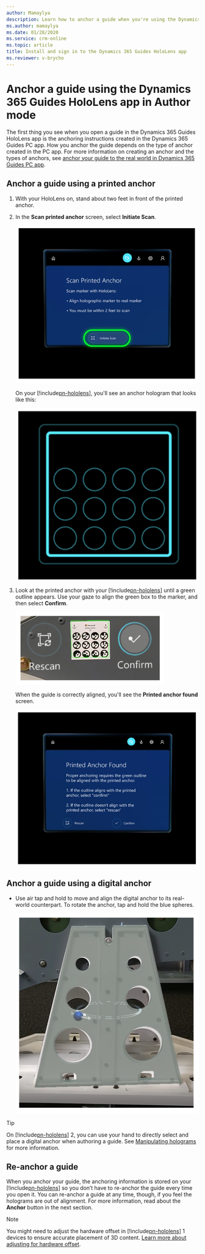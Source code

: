 ```yaml
---
author: Mamaylya
description: Learn how to anchor a guide when you're using the Dynamics 365 Guides HoloLens app in Author mode
ms.author: mamaylya
ms.date: 01/28/2020
ms.service: crm-online
ms.topic: article
title: Install and sign in to the Dynamics 365 Guides HoloLens app
ms.reviewer: v-brycho
---
```


# Anchor a guide using the Dynamics 365 Guides HoloLens app in Author mode

The first thing you see when you open a guide in the Dynamics 365 Guides HoloLens app is the anchoring instructions created in the Dynamics 365 Guides PC app. How you anchor the guide depends on the type of anchor created in the PC app. For more information on creating an anchor and the types of anchors, see [anchor your guide to the real world in Dynamics 365 Guides PC app](anchor.md).

## Anchor a guide using a printed anchor

1. With your HoloLens on, stand about two feet in front of the printed anchor.

2. In the **Scan printed anchor** screen, select **Initiate Scan**.

   ![Scan Printed Anchor screen with Initiate Scan button](media/scan-printed-anchor.png "Scan Printed Anchor screen with Initiate Scan button")

   On your [!include[pn-hololens](../includes/pn-hololens.md)], you'll see an anchor hologram that looks like this:

   ![Holographic marker image](media/scanning.PNG "Holographic marker image")
   
3. Look at the printed anchor with your [!include[pn-hololens](../includes/pn-hololens.md)] until a green outline appears. Use your gaze to align the green box to the marker, and then select **Confirm**.

   ![Align marker](media/align-marker.PNG "Align marker")

   When the guide is correctly aligned, you'll see the **Printed anchor found** screen. 
   
   ![Marker found holograph](media/printed-anchor-found.png "Marker found holograph")
   
## Anchor a guide using a digital anchor

- Use air tap and hold to move and align the digital anchor to its real-world counterpart. To rotate the anchor, tap and hold the blue spheres.

   ![Rotate digital anchor](media/rotate-digital-anchor.PNG "Rotate digital anchor")
   
>[!TIP]
   >On [!include[pn-hololens](../includes/pn-hololens.md)] 2, you can use your hand to directly select and place a digital anchor when authoring a guide. See [Manipulating holograms](#manipulate) for more information.    

## Re-anchor a guide

When you anchor your guide, the anchoring information is stored on your [!include[pn-hololens](../includes/pn-hololens.md)] so you don’t have to re-anchor the guide every time you open it. You can re-anchor a guide at any time, though, if you feel the holograms are out of alignment. For more information, read about the **Anchor** button in the next section.

> [!NOTE]
> You might need to adjust the hardware offset in [!include[pn-hololens](../includes/pn-hololens.md)] 1 devices to ensure accurate placement of 3D content. [Learn more about adjusting for hardware offset](https://docs.microsoft.com/dynamics365/mixed-reality/guides/known-issues#uploading-new-3d-models-with-names-matching-any-of-the-pre-packaged-models-in-the-3d-toolkit-will-overwrite-the-files-in-the-3d-toolkit).

